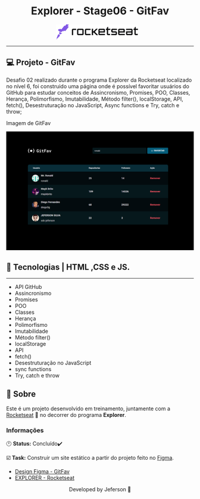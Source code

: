 <h1 align="center">Explorer -  Stage06 - GitFav</h1>

<div align="center">
<img width="220px" src="https://raw.githubusercontent.com/Rocketseat/awesome/master/assets/logo_rocketseat.png" alt="">&nbsp;&nbsp;&nbsp;
<img width="150px" src="https://www.rocketseat.com.br/_next/image?url=%2Fassets%2Flogos%2Fexplorer.svg&w=256&q=75"  alt="">
<br>
</div>

---

## 💻 Projeto - GitFav
<p>
Desafio 02 realizado durante o programa Explorer da Rocketseat localizado no nível 6, foi construido uma página onde é possível favoritar usuários do GitHub para estudar conceitos de Assincronismo, Promises, POO, Classes, Herança, Polimorfismo, Imutabilidade, Método filter(), localStorage, API, fetch(), Desestruturação no JavaScript, Async functions e Try, catch e throw;
</p>

<p>Imagem de GitFav</p>
<img alt="Imagem de GitFav" src=".github/preview.PNG"/>

## 🧪 Tecnologias | HTML ,CSS e JS.
---
- API GitHub
- Assincronismo
- Promises
- POO
- Classes
- Herança
- Polimorfismo
- Imutabilidade
- Método filter()
- localStorage
- API
- fetch()
- Desestruturação no JavaScript
- sync functions
- Try, catch e throw
  
##  📕 Sobre  

<p>Este é um projeto desenvolvido em treinamento, juntamente com a 
<a  href="https://www.rocketseat.com.br">Rocketseat</a> 🚀
no decorrer do programa <b>Explorer</b>.

### Informações  

🕛 **Status:** Concluído✔️

☑️ **Task:** Construir um site estático a partir do projeto feito no [Figma](https://www.figma.com).
- [Design Figma - GitFav](https://www.figma.com/file/QelbQIljHHUPhykZHRUMFB/%5BDesafios-Explorer%5D-GitFav-(Copy)-(Copy)?type=design&node-id=205-951&mode=design&t=pFF3AiUG4jYeW6pD-0)
- [EXPLORER - Rocketseat](https://www.rocketseat.com.br/explorer)

<p align="center">
Developed by Jeferson 🚀
</p>
</p>

